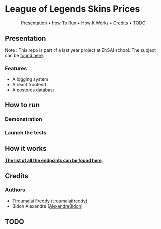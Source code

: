 # League of Legends Skins Prices

<p align="center">
  <a href="#presentation">Presentation</a> •
  <a href="#how-to-run">How To Run</a> •
  <a href="#how-it-works">How It Works</a> •
  <a href="#credits">Credits</a> •
  <a href="#todo">TODO</a> 
</p>

## Presentation
Note : This repo is part of a last year project at ENSAI school. The subject can be [found here](docs/Sujet%20projet%20g%C3%A9nie%20logiciel.pdf).

### Features
- A logging system
- A react frontend
- A postgres database

## How to run
### Demonstration


### Launch the tests

## How it works
**[The list of all the endpoints can be found here](docs/ENDPOINTS.md)**.

## Credits
### Authors
- Tiroumalai Freddy ([tiroumalaifreddy](https://github.com/tiroumalaifreddy))
- Bidon Alexandre ([AlexandreBidon](https://github.com/AlexandreBidon))

## TODO
